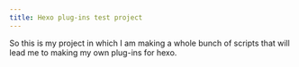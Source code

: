 ```yaml
---
title: Hexo plug-ins test project
---
```


So this is my project in which I am making a whole bunch of scripts that will lead me to making my own plug-ins for hexo.

<!-- more -->

